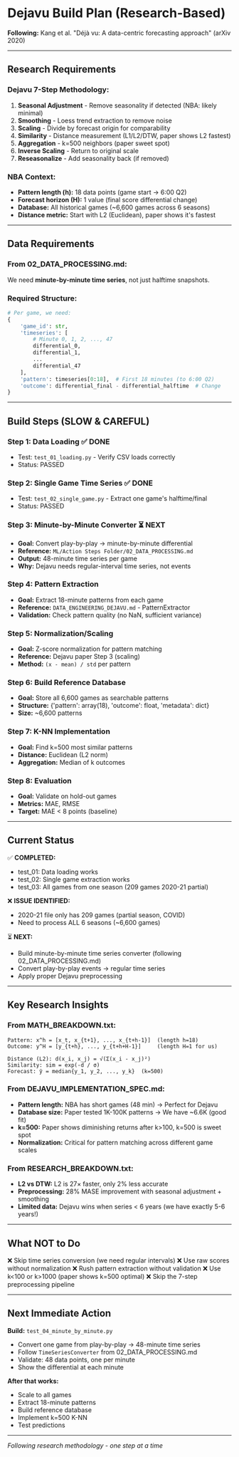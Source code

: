 # Dejavu Build Plan (Research-Based)

**Following:** Kang et al. "Déjà vu: A data-centric forecasting approach" (arXiv 2020)

---

## Research Requirements

### Dejavu 7-Step Methodology:
1. **Seasonal Adjustment** - Remove seasonality if detected (NBA: likely minimal)
2. **Smoothing** - Loess trend extraction to remove noise
3. **Scaling** - Divide by forecast origin for comparability  
4. **Similarity** - Distance measurement (L1/L2/DTW, paper shows L2 fastest)
5. **Aggregation** - k=500 neighbors (paper sweet spot)
6. **Inverse Scaling** - Return to original scale
7. **Reseasonalize** - Add seasonality back (if removed)

### NBA Context:
- **Pattern length (h):** 18 data points (game start → 6:00 Q2)
- **Forecast horizon (H):** 1 value (final score differential change)
- **Database:** All historical games (~6,600 games across 6 seasons)
- **Distance metric:** Start with L2 (Euclidean), paper shows it's fastest

---

## Data Requirements

### From 02_DATA_PROCESSING.md:
We need **minute-by-minute time series**, not just halftime snapshots.

### Required Structure:
```python
# Per game, we need:
{
    'game_id': str,
    'timeseries': [
        # Minute 0, 1, 2, ..., 47
        differential_0,
        differential_1,
        ...
        differential_47
    ],
    'pattern': timeseries[0:18],  # First 18 minutes (to 6:00 Q2)
    'outcome': differential_final - differential_halftime  # Change
}
```

---

## Build Steps (SLOW & CAREFUL)

### Step 1: Data Loading ✅ DONE
- Test: `test_01_loading.py` - Verify CSV loads correctly
- Status: PASSED

### Step 2: Single Game Time Series ✅ DONE  
- Test: `test_02_single_game.py` - Extract one game's halftime/final
- Status: PASSED

### Step 3: Minute-by-Minute Converter ⏳ NEXT
- **Goal:** Convert play-by-play → minute-by-minute differential
- **Reference:** `ML/Action Steps Folder/02_DATA_PROCESSING.md`
- **Output:** 48-minute time series per game
- **Why:** Dejavu needs regular-interval time series, not events

### Step 4: Pattern Extraction
- **Goal:** Extract 18-minute patterns from each game
- **Reference:** `DATA_ENGINEERING_DEJAVU.md` - PatternExtractor
- **Validation:** Check pattern quality (no NaN, sufficient variance)

### Step 5: Normalization/Scaling
- **Goal:** Z-score normalization for pattern matching
- **Reference:** Dejavu paper Step 3 (scaling)
- **Method:** `(x - mean) / std` per pattern

### Step 6: Build Reference Database
- **Goal:** Store all 6,600 games as searchable patterns
- **Structure:** {'pattern': array(18), 'outcome': float, 'metadata': dict}
- **Size:** ~6,600 patterns

### Step 7: K-NN Implementation
- **Goal:** Find k=500 most similar patterns
- **Distance:** Euclidean (L2 norm) 
- **Aggregation:** Median of k outcomes

### Step 8: Evaluation
- **Goal:** Validate on hold-out games
- **Metrics:** MAE, RMSE
- **Target:** MAE < 8 points (baseline)

---

## Current Status

✅ **COMPLETED:**
- test_01: Data loading works
- test_02: Single game extraction works  
- test_03: All games from one season (209 games 2020-21 partial)

❌ **ISSUE IDENTIFIED:**
- 2020-21 file only has 209 games (partial season, COVID)
- Need to process ALL 6 seasons (~6,600 games)

⏳ **NEXT:**
- Build minute-by-minute time series converter (following 02_DATA_PROCESSING.md)
- Convert play-by-play events → regular time series
- Apply proper Dejavu preprocessing

---

## Key Research Insights

### From MATH_BREAKDOWN.txt:
```
Pattern: x^h = [x_t, x_{t+1}, ..., x_{t+h-1}]  (length h=18)
Outcome: y^H = [y_{t+h}, ..., y_{t+h+H-1}]     (length H=1 for us)

Distance (L2): d(x_i, x_j) = √(Σ(x_i - x_j)²)
Similarity: sim = exp(-d / σ)
Forecast: ŷ = median{y_1, y_2, ..., y_k}  (k=500)
```

### From DEJAVU_IMPLEMENTATION_SPEC.md:
- **Pattern length:** NBA has short games (48 min) → Perfect for Dejavu
- **Database size:** Paper tested 1K-100K patterns → We have ~6.6K (good fit)
- **k=500:** Paper shows diminishing returns after k>100, k=500 is sweet spot
- **Normalization:** Critical for pattern matching across different game scales

### From RESEARCH_BREAKDOWN.txt:
- **L2 vs DTW:** L2 is 27× faster, only 2% less accurate
- **Preprocessing:** 28% MASE improvement with seasonal adjustment + smoothing
- **Limited data:** Dejavu wins when series < 6 years (we have exactly 5-6 years!)

---

## What NOT to Do

❌ Skip time series conversion (we need regular intervals)
❌ Use raw scores without normalization
❌ Rush pattern extraction without validation
❌ Use k<100 or k>1000 (paper shows k=500 optimal)
❌ Skip the 7-step preprocessing pipeline

---

## Next Immediate Action

**Build:** `test_04_minute_by_minute.py`
- Convert one game from play-by-play → 48-minute time series
- Follow `TimeSeriesConverter` from 02_DATA_PROCESSING.md
- Validate: 48 data points, one per minute
- Show the differential at each minute

**After that works:**
- Scale to all games
- Extract 18-minute patterns
- Build reference database
- Implement k=500 K-NN
- Test predictions

---

*Following research methodology - one step at a time*

